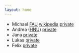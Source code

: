 ```yaml
---
layout: home
---
```

* Michael [FAU](http://kwarc.info/kohlhase)
  [wikipedia](https://en.wikipedia.org/wiki/Michael_Kohlhase) [private](/michael/)
* Andrea ([HNU](https://www.hs-neu-ulm.de/andrea-kohlhase/)) [private](/andrea/)
* Jana [private](/jana/)
* Lukas [private](/luksa/)
* Felix [private](/felix/)

